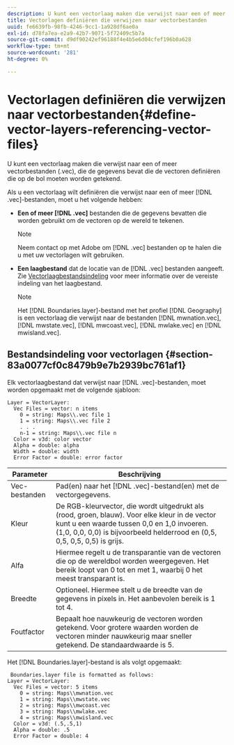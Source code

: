 ```yaml
---
description: U kunt een vectorlaag maken die verwijst naar een of meer vectorbestanden (.vec), die de gegevens bevat die de vectoren definiëren die op de bol moeten worden getekend.
title: Vectorlagen definiëren die verwijzen naar vectorbestanden
uuid: fe6639fb-98fb-4246-9cc1-1a928df6ae0a
exl-id: d78fa7ea-e2a9-42b7-9071-5f72409c5b7a
source-git-commit: d9df90242ef96188f4e4b5e6d04cfef196b0a628
workflow-type: tm+mt
source-wordcount: '281'
ht-degree: 0%

---
```


# Vectorlagen definiëren die verwijzen naar vectorbestanden{#define-vector-layers-referencing-vector-files}

U kunt een vectorlaag maken die verwijst naar een of meer vectorbestanden (.vec), die de gegevens bevat die de vectoren definiëren die op de bol moeten worden getekend.

Als u een vectorlaag wilt definiëren die verwijst naar een of meer [!DNL .vec]-bestanden, moet u het volgende hebben:

* **Een of meer  [!DNL .vec]** bestanden die de gegevens bevatten die worden gebruikt om de vectoren op de wereld te tekenen.

   >[!NOTE]
   >
   >Neem contact op met Adobe om [!DNL .vec] bestanden op te halen die u met uw vectorlagen wilt gebruiken.

* **Een laagbestand** dat de locatie van de  [!DNL .vec] bestanden aangeeft. Zie [Vectorlaagbestandsindeling](../../../../home/c-get-started/c-im-layers/c-vctr-layers/c-ref-vctr-files.md#section-83a0077cf0c8479b9e7b2939bc761af1) voor meer informatie over de vereiste indeling van het laagbestand.

   >[!NOTE]
   >
   >Het [!DNL Boundaries.layer]-bestand met het profiel [!DNL Geography] is een vectorlaag die verwijst naar de bestanden [!DNL mwnation.vec], [!DNL mwstate.vec], [!DNL mwcoast.vec], [!DNL mwlake.vec] en [!DNL mwisland.vec].

## Bestandsindeling voor vectorlagen {#section-83a0077cf0c8479b9e7b2939bc761af1}

Elk vectorlaagbestand dat verwijst naar [!DNL .vec]-bestanden, moet worden opgemaakt met de volgende sjabloon:

```
Layer = VectorLayer:
  Vec Files = vector: n items
    0 = string: Maps\\.vec file 1
    1 = string: Maps\\.vec file 2
    . . .
    n-1 = string: Maps\\.vec file n
  Color = v3d: color vector
  Alpha = double: alpha
  Width = double: width
  Error Factor = double: error factor
```

| Parameter | Beschrijving |
|---|---|
| Vec-bestanden | Pad(en) naar het [!DNL .vec]-bestand(en) met de vectorgegevens. |
| Kleur | De RGB-kleurvector, die wordt uitgedrukt als (rood, groen, blauw). Voor elke kleur in de vector kunt u een waarde tussen 0,0 en 1,0 invoeren. (1,0, 0,0, 0,0) is bijvoorbeeld helderrood en (0,5, 0,5, 0,5, 0,5) is grijs. |
| Alfa | Hiermee regelt u de transparantie van de vectoren die op de wereldbol worden weergegeven. Het bereik loopt van 0 tot en met 1, waarbij 0 het meest transparant is. |
| Breedte | Optioneel. Hiermee stelt u de breedte van de gegevens in pixels in. Het aanbevolen bereik is 1 tot 4. |
| Foutfactor | Bepaalt hoe nauwkeurig de vectoren worden getekend. Voor grotere waarden worden de vectoren minder nauwkeurig maar sneller getekend. De standaardwaarde is 5. |

Het [!DNL Boundaries.layer]-bestand is als volgt opgemaakt:

```
 Boundaries.layer file is formatted as follows:
Layer = VectorLayer:
  Vec Files = vector: 5 items
    0 = string: Maps\\mwnation.vec
    1 = string: Maps\\mwstate.vec
    2 = string: Maps\\mwcoast.vec
    3 = string: Maps\\mwlake.vec
    4 = string: Maps\\mwisland.vec
  Color = v3d: (.5,.5,1)
  Alpha = double: .5
  Error Factor = double: 4
```
